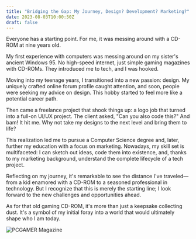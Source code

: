 ```yaml
---
title: "Bridging the Gap: My Journey, Design? Development? Marketing?"
date: 2023-08-03T10:00:50Z
draft: false
---
```


Everyone has a starting point. For me, it was messing around with a CD-ROM at nine years old.

My first experience with computers was messing around on my sister's ancient Windows 95. No high-speed internet, just simple gaming magazines with CD-ROMs. They introduced me to tech, and I was hooked.

Moving into my teenage years, I transitioned into a new passion: design. My uniquely crafted online forum profile caught attention, and soon, people were seeking my advice on design. This hobby started to feel more like a potential career path.

Then came a freelance project that shook things up: a logo job that turned into a full-on UI/UX project. The client asked, "Can you also code this?" And bam! It hit me. Why not take my designs to the next level and bring them to life?

This realization led me to pursue a Computer Science degree and, later, further my education with a focus on marketing. Nowadays, my skill set is multifaceted: I can sketch out ideas, code them into existence, and, thanks to my marketing background, understand the complete lifecycle of a tech project.

Reflecting on my journey, it's remarkable to see the distance I've traveled—from a kid enamored with a CD-ROM to a seasoned professional in technology. But I recognize that this is merely the starting line; I look forward to the new challenges and opportunities ahead.

As for that old gaming CD-ROM, it's more than just a keepsake collecting dust. It's a symbol of my initial foray into a world that would ultimately shape who I am today.

![PCGAMER Magazine](/posts/magazine.webp)
